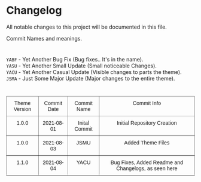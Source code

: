 # Changelog
All notable changes to this project will be documented in this file.

Commit Names and meanings.

<h1></h1>

`YABF` - Yet Another Bug Fix (Bug fixes.. It's in the name).<br>
`YASU` - Yet Another Small Update (Small noticeable Changes).<br>
`YACU` - Yet Another Casual Update (Visible changes to parts the theme).<br>
`JSMA` - Just Some Major Update (Major changes to the entire theme).

<h1></h1>

<style type="text/css">
.tg  {
    border-collapse:collapse;
    border-spacing:0;
    width:100%;
}
.tg td{
    border-color:black;
    border-style:solid;
    border-width:1px;
    font-family:Arial, sans-serif;
    font-size:14px;
    overflow:hidden;
    padding:10px 5px;
    word-break:normal;
}
.tg th{
    border-color:black;
    border-style:solid;
    border-width:1px;
    font-family:Arial, sans-serif;
    font-size:14px;
    font-weight:normal;
    overflow:hidden;
    padding:10px 5px;
    word-break:normal;
}
.tg .tg-c3ow{
    border-color:inherit;
    text-align:center;
    vertical-align:top;
}
</style>
<table class="tg">
<thead>
  <tr>
    <th class="tg-c3ow">Theme Version</th>
    <th class="tg-c3ow">Commit Date</th>
    <th class="tg-c3ow">Commit Name</th>
    <th class="tg-c3ow">Commit Info</th>
  </tr>
</thead>
<tbody>
  <tr>
    <td class="tg-c3ow">1.0.0</td>
    <td class="tg-c3ow">2021-08-01</td>
    <td class="tg-c3ow">Inital Commit</td>
    <td class="tg-c3ow">Initial Repository Creation
  </tr>
  <tr>
    <td class="tg-c3ow">1.0.0</td>
    <td class="tg-c3ow">2021-08-03</td>
    <td class="tg-c3ow">JSMU</td>
    <td class="tg-c3ow">Added Theme Files
  </tr>
  <tr>
    <td class="tg-c3ow">1.1.0</td>
    <td class="tg-c3ow">2021-08-04</td>
    <td class="tg-c3ow">YACU</td>
    <td class="tg-c3ow">Bug Fixes, Added Readme and Changelogs, as seen here</td>
  </tr>
</tbody>
</table>